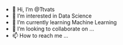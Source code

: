- 👋 Hi, I’m @Ttvats
- 👀 I’m interested in Data Science
- 🌱 I’m currently learning Machine Learning
- 💞️ I’m looking to collaborate on ...
- 📫 How to reach me ...

<!---
Ttvats/Ttvats is a ✨ special ✨ repository because its `README.md` (this file) appears on your GitHub profile.
You can click the Preview link to take a look at your changes.
--->
